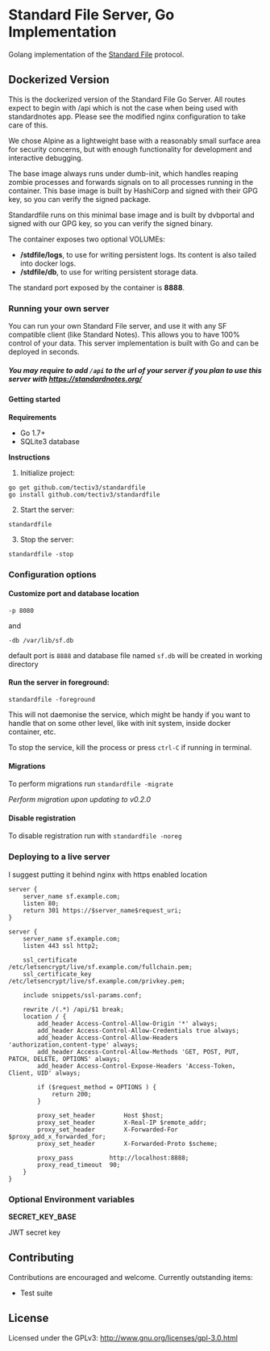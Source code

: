 # Standard File Server, Go Implementation

Golang implementation of the [Standard File](https://standardfile.org/) protocol.

## Dockerized Version
This is the dockerized version of the Standard File Go Server. All routes expect to begin with /api which is
not the case when being used with standardnotes app. Please see the modified nginx configuration to take
care of this.

We chose Alpine as a lightweight base with a reasonably small surface area for security concerns, but with enough functionality for development and interactive debugging.

The base image always runs under dumb-init, which handles reaping zombie processes and forwards signals on to all processes running in the container. This base image is built by HashiCorp and signed with their GPG key, so you can verify the signed package.

Standardfile runs on this minimal base image and is built by dvbportal and signed with our GPG key, so you can
verify the signed binary.

The container exposes two optional VOLUMEs:

* **/stdfile/logs**, to use for writing persistent logs. Its content is also tailed into docker logs.
* **/stdfile/db**, to use for writing persistent storage data.

The standard port exposed by the container is **8888**.

### Running your own server
You can run your own Standard File server, and use it with any SF compatible client (like Standard Notes).
This allows you to have 100% control of your data.
This server implementation is built with Go and can be deployed in seconds.

##### You may require to add `/api` to the url of your server if you plan to use this server with https://standardnotes.org/

#### Getting started

**Requirements**

- Go 1.7+
- SQLite3 database

**Instructions**

1. Initialize project:

```
go get github.com/tectiv3/standardfile
go install github.com/tectiv3/standardfile
```

2. Start the server:

```
standardfile
```

3. Stop the server:

```
standardfile -stop
```
### Configuration options

#### Customize port and database location
```
-p 8080
```
and
```
-db /var/lib/sf.db
```
default port is `8888` and database file named `sf.db` will be created in working directory

#### Run the server in foreground:

```
standardfile -foreground
```

This will not daemonise the service, which might be handy if you want to handle that on some other level, like with init system, inside docker container, etc. 

To stop the service, kill the process or press `ctrl-C` if running in terminal.

#### Migrations
To perform migrations run `standardfile -migrate`

_Perform migration upon updating to v0.2.0_

#### Disable registration
To disable registration run with `standardfile -noreg`


### Deploying to a live server
I suggest putting it behind nginx with https enabled location
```
server {
    server_name sf.example.com;
    listen 80;
    return 301 https://$server_name$request_uri;
}

server {
    server_name sf.example.com;
    listen 443 ssl http2;

    ssl_certificate /etc/letsencrypt/live/sf.example.com/fullchain.pem;
    ssl_certificate_key /etc/letsencrypt/live/sf.example.com/privkey.pem;

    include snippets/ssl-params.conf;

    rewrite /(.*) /api/$1 break;
    location / {
    	add_header Access-Control-Allow-Origin '*' always;
    	add_header Access-Control-Allow-Credentials true always;
    	add_header Access-Control-Allow-Headers 'authorization,content-type' always;
    	add_header Access-Control-Allow-Methods 'GET, POST, PUT, PATCH, DELETE, OPTIONS' always;
    	add_header Access-Control-Expose-Headers 'Access-Token, Client, UID' always;

    	if ($request_method = OPTIONS ) {
    		return 200;
    	}

    	proxy_set_header        Host $host;
    	proxy_set_header        X-Real-IP $remote_addr;
    	proxy_set_header        X-Forwarded-For $proxy_add_x_forwarded_for;
    	proxy_set_header        X-Forwarded-Proto $scheme;

    	proxy_pass          http://localhost:8888;
    	proxy_read_timeout  90;
    }
}
```
### Optional Environment variables

**SECRET_KEY_BASE**

JWT secret key

## Contributing
Contributions are encouraged and welcome. Currently outstanding items:

- Test suite

## License

Licensed under the GPLv3: http://www.gnu.org/licenses/gpl-3.0.html
